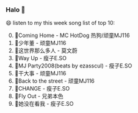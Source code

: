 

### Halo 👋

😄 listen to my this week song list of top 10:

0. 🌈Coming Home - MC HotDog 热狗/顽童MJ116
1. 🌈少年董  - 顽童MJ116
2. 🌈这世界那么多人 - 莫文蔚
3. 🌈Way Up - 瘦子E.SO
4. 🌈MJ Party2008(beats by ezasscul) - 瘦子E.SO
5. 🌈干大事  - 顽童MJ116
6. 🌈Back to the street - 顽童MJ116
7. 🌈CHANGE - 瘦子E.SO
8. 🌈Fly Out - 兄弟本色
9. 🌈她没在看我 - 瘦子E.SO

